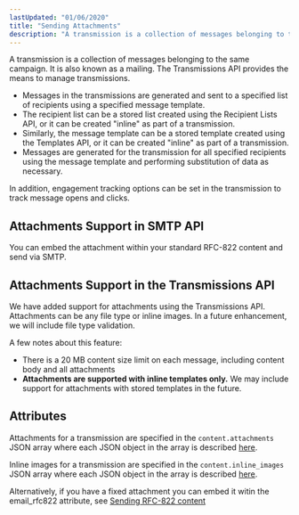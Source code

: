 ```yaml
---
lastUpdated: "01/06/2020"
title: "Sending Attachments"
description: "A transmission is a collection of messages belonging to the same campaign It is also known as a mailing The Transmissions API provides the means to manage transmissions Messages in the transmissions are generated and sent to a specified list of recipients using a specified message template The recipient list..."
---
```


A transmission is a collection of messages belonging to the same campaign. It is also known as a mailing. The Transmissions API provides the means to manage transmissions.

* Messages in the transmissions are generated and sent to a specified list of recipients using a specified message template.
* The recipient list can be a stored list created using the Recipient Lists API, or it can be created "inline" as part of a transmission.
* Similarly, the message template can be a stored template created using the Templates API, or it can be created "inline" as part of a transmission.
* Messages are generated for the transmission for all specified recipients using the message template and performing substitution of data as necessary.

In addition, engagement tracking options can be set in the transmission to track message opens and clicks.

## Attachments Support in SMTP API

You can embed the attachment within your standard RFC-822 content and send via SMTP.  

## Attachments Support in the Transmissions API

We have added support for attachments using the Transmissions API. Attachments can be any file type or inline images. In a future enhancement, we will include file type validation.

A few notes about this feature:

* There is a 20 MB content size limit on each message, including content body and all attachments
* **Attachments are supported with inline templates only.** We may include support for attachments with stored templates in the future.

## Attributes

Attachments for a transmission are specified in the `content.attachments` JSON array where each JSON object in the array is described [here](https://developers.sparkpost.com/api/transmissions.html#header-attachment-attributes).

Inline images for a transmission are specified in the `content.inline_images` JSON array where each JSON object in the array is described [here](https://developers.sparkpost.com/api/transmissions.html#header-inline-image-attributes).

Alternatively, if you have a fixed attachment you can embed it witin the email_rfc822 attribute, see [Sending RFC-822 content](https://developers.sparkpost.com/api/transmissions/#transmissions-post-send-rfc822-content)
